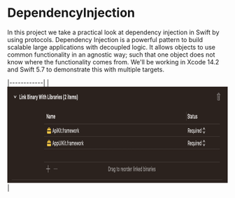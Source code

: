 # DependencyInjection
In this project we take a practical look at dependency injection in Swift by using protocols. Dependency Injection is a powerful pattern to build scalable large applications with decoupled logic. It allows objects to use common functionality in an agnostic way; such that one object does not know where the functionality comes from. We'll be working in Xcode 14.2 and Swift 5.7 to demonstrate this with multiple targets.

|------------|
| <img src="https://github.com/samrezikram/DependencyInjection/blob/main/Common/Screenshot%202023-04-02%20at%2011.44.52%20PM.png" width="750" height="220"> |


